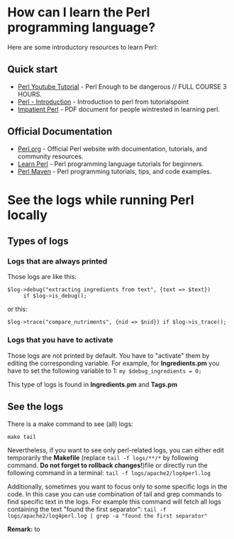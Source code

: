 # How can I learn the Perl programming language?

Here are some introductory resources to learn Perl:

## Quick start 

- [Perl Youtube Tutorial](https://www.youtube.com/watch?v=c0k9ieKky7Q) - Perl Enough to be dangerous // FULL COURSE 3 HOURS.
- [Perl - Introduction](https://www.tutorialspoint.com/perl/perl_quick_guide.htm) - Introduction to perl from tutorialspoint
- [Impatient Perl](https://blob.perl.org/books/impatient-perl/iperl.pdf) - PDF document for people wintrested in learning perl.

## Official Documentation

- [Perl.org](https://www.perl.org/) - Official Perl website with documentation, tutorials, and community resources.
- [Learn Perl](https://learn.perl.org/) - Perl programming language tutorials for beginners.
- [Perl Maven](https://perlmaven.com/) - Perl programming tutorials, tips, and code examples.

# See the logs while running Perl locally
## Types of logs
### Logs that are always printed
Those logs are like this:
```
$log->debug("extracting ingredients from text", {text => $text})
     if $log->is_debug();
```
or this:
```
$log->trace("compare_nutriments", {nid => $nid}) if $log->is_trace();
```

### Logs that you have to activate
Those logs are not printed by default. You have to "activate" them by editing the corresponding variable. For example, for **Ingredients.pm** you have to set the following variable to 1:
```my $debug_ingredients = 0;```

This type of logs is found in **Ingredients.pm** and **Tags.pm**

## See the logs
There is a make command to see (all) logs:  

```make tail```

Nevertheless, if you want to see only perl-related logs, you can either edit temporarily the **Makefile** (replace ```tail -f logs/**/*``` by following command. **Do not forget to rollback changes!**)file or directly run the following command in a terminal:
```tail -f logs/apache2/log4perl.log```

Additionally, sometimes you want to focus only to some specific logs in the code. In this case you can use combination of tail and grep commands to find specific text in the logs. For example this command will fetch all logs containing the text "found the first separator":
```tail -f logs/apache2/log4perl.log | grep -a "found the first separator"```

**Remark:** to 
